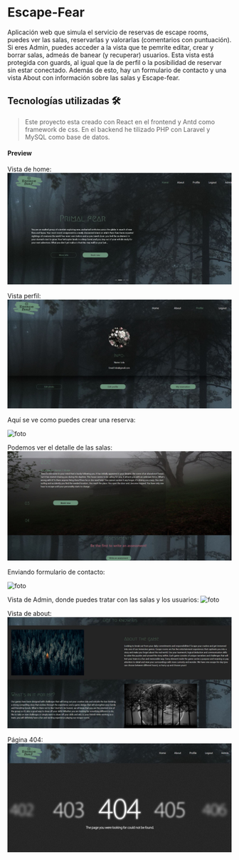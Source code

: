 # Escape-Fear
Aplicación web que simula el servicio de reservas de escape rooms, puedes ver las salas, reservarlas y valorarlas (comentarios con puntuación).
Si eres Admin, puedes acceder a la vista que te pemrite editar, crear y borrar salas, admeás de banear (y recuperar) usuarios. Esta vista está protegida con guards, al igual que la de perfil o la posibilidad de reservar sin estar conectado.
Además de esto, hay un formulario de contacto y una vista About con información sobre las salas y Escape-fear.
## Tecnologías utilizadas :hammer_and_wrench:
>Este proyecto esta creado con React en el frontend y Antd como framework de css. En el backend he tilizado PHP con Laravel y MySQL como base de datos.
#### Preview
Vista de home:
![foto](imagesReadme/CapturaHome.JPG)

Vista perfil:
![foto](imagesReadme/escapefear3.JPG)

Aquí se ve como puedes crear una reserva:

![foto](imagesReadme/gifreservation.gif)

 Podemos ver el detalle de las salas: 
![foto](imagesReadme/CapturaRoom.JPG)

Enviando formulario de contacto:

![foto](imagesReadme/contact.gif)


Vista de Admin, donde puedes tratar con las salas y los usuarios: 
 ![foto](imagesReadme/4jwwi-0qpk1.gif)

 Vista de about:
![foto](imagesReadme/CapturaAbout.JPG)

Página 404:
![foto](imagesReadme/Captura404.JPG)



